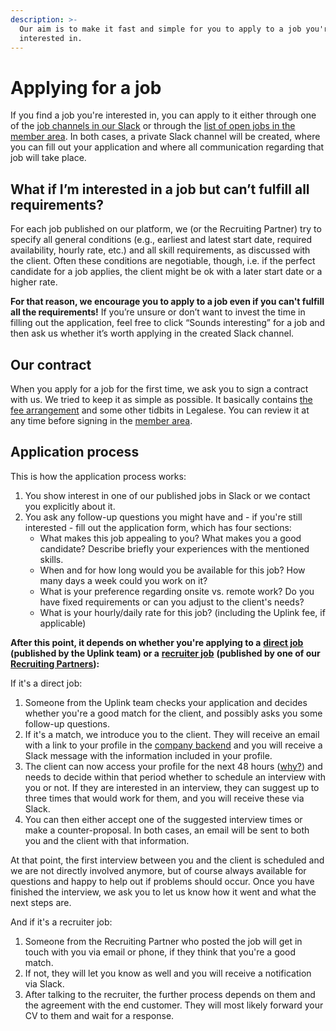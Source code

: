 ```yaml
---
description: >-
  Our aim is to make it fast and simple for you to apply to a job you're
  interested in.
---
```


# Applying for a job

If you find a job you're interested in, you can apply to it either through one of the [job channels in our Slack](https://kb.uplink.tech/freelancers/our-slack-workspace#job-channels) or through the [list of open jobs in the member area](https://kb.uplink.tech/freelancers/member-area#list-of-open-jobs). In both cases, a private Slack channel will be created, where you can fill out your application and where all communication regarding that job will take place.

## What if I’m interested in a job but can’t fulfill all requirements?

For each job published on our platform, we \(or the Recruiting Partner\) try to specify all general conditions \(e.g., earliest and latest start date, required availability, hourly rate, etc.\) and all skill requirements, as discussed with the client. Often these conditions are negotiable, though, i.e. if the perfect candidate for a job applies, the client might be ok with a later start date or a higher rate.

**For that reason, we encourage you to apply to a job even if you can't fulfill all the requirements!** If you’re unsure or don’t want to invest the time in filling out the application, feel free to click “Sounds interesting” for a job and then ask us whether it’s worth applying in the created Slack channel.

## Our contract

When you apply for a job for the first time, we ask you to sign a contract with us. We tried to keep it as simple as possible. It basically contains [the fee arrangement](https://kb.uplink.tech/freelancers/our-fee) and some other tidbits in Legalese. You can review it at any time before signing in the [member area](https://kb.uplink.tech/freelancers/member-area#our-contract).

## Application process

This is how the application process works:

1. You show interest in one of our published jobs in Slack or we contact you explicitly about it.
2. You ask any follow-up questions you might have and - if you're still interested - fill out the application form, which has four sections:
   * What makes this job appealing to you? What makes you a good candidate? Describe briefly your experiences with the mentioned skills.
   * When and for how long would you be available for this job? How many days a week could you work on it?
   * What is your preference regarding onsite vs. remote work? Do you have fixed requirements or can you adjust to the client's needs?
   * What is your hourly/daily rate for this job? \(including the Uplink fee, if applicable\)

**After this point, it depends on whether you're applying to a** [**direct job**](https://kb.uplink.tech/freelancers/direct-jobs) **\(published by the Uplink team\) or a** [**recruiter job**](https://kb.uplink.tech/freelancers/recruiter-jobs) **\(published by one of our** [**Recruiting Partners**](https://kb.uplink.tech/freelancers/recruiter-jobs#recruiting-partners)**\):**

If it's a direct job:

1. Someone from the Uplink team checks your application and decides whether you're a good match for the client, and possibly asks you some follow-up questions.
2. If it's a match, we introduce you to the client. They will receive an email with a link to your profile in the [company backend](https://kb.uplink.tech/companies/company-backend) and you will receive a Slack message with the information included in your profile.
3. The client can now access your profile for the next 48 hours \([why?](https://kb.uplink.tech/companies/finding-a-freelancer#why-is-the-time-to-respond-to-a-freelancer-introduction-limited)\) and needs to decide within that period whether to schedule an interview with you or not. If they are interested in an interview, they can suggest up to three times that would work for them, and you will receive these via Slack.
4. You can then either accept one of the suggested interview times or make a counter-proposal. In both cases, an email will be sent to both you and the client with that information.

At that point, the first interview between you and the client is scheduled and we are not directly involved anymore, but of course always available for questions and happy to help out if problems should occur. Once you have finished the interview, we ask you to let us know how it went and what the next steps are.

And if it's a recruiter job:

1. Someone from the Recruiting Partner who posted the job will get in touch with you via email or phone, if they think that you're a good match.
2. If not, they will let you know as well and you will receive a notification via Slack.
3. After talking to the recruiter, the further process depends on them and the agreement with the end customer. They will most likely forward your CV to them and wait for a response.

